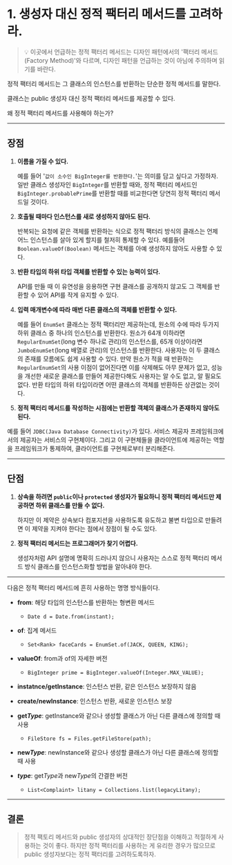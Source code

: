 # 1. 생성자 대신 정적 팩터리 메서드를 고려하라.

> 💡 이곳에서 언급하는 정적 팩터리 메서드는 디자인 패턴에서의 '팩터리 메서드(Factory Method)'와 다르며, 디자인 패턴을 언급하는 것이 아님에 주의하며 읽기를 바란다.

정적 팩터리 메서드는 그 클래스의 인스턴스를 반환하는 단순한 정적 메서드를 말한다.

클래스는 public 생성자 대신 정적 팩터리 메서드를 제공할 수 있다.

왜 정적 팩터리 메서드를 사용해야 하는가?

---

## 장점

1. __이름을 가질 수 있다.__

    예를 들어 '```값이 소수인 BigInteger를 반환한다.```'는 의미를 담고 싶다고 가정하자.
    일반 클래스 생성자인 ```BigInteger```를 반환할 때와, 정적 팩터리 메서드인 ```BigInteger.probablePrime```를 반환할 때를 비교한다면 당연히 정적 팩터리 메서드일 것이다.


2. __호출될 때마다 인스턴스를 새로 생성하지 않아도 된다.__

    반복되는 요청에 같은 객체를 반환하는 식으로 정적 팩터리 방식의 클래스는 언제 어느 인스턴스를 살아 있게 할지를 철저히 통제할 수 있다.
    예를들어 ```Boolean.valueOf(Boolean)``` 메서드는 객체를 아예 생성하지 않아도 사용할 수 있다.


3. __반환 타입의 하위 타입 객체를 반환할 수 있는 능력이 있다.__

    API를 만들 때 이 유연성을 응용하면 구현 클래스를 공개하지 않고도 그 객체를 반환할 수 있어 API를 작게 유지할 수 있다.


4. __입력 매개변수에 따라 매번 다른 클래스의 객체를 반환할 수 있다.__

    예를 들어 ```EnumSet``` 클래스는 정적 팩터리만 제공하는데, 원소의 수에 따라 두가지 하위 클래스 중 하나의 인스턴스를 반환한다. 원소가 64개 이하라면 ```RegularEnumSet```(long 변수 하나로 관리)의 인스턴스를, 65개 이상이라면 ```JumboEnumSet```(long 배열로 관리)의 인스턴스를 반환한다.
    사용자는 이 두 클래스의 존재를 모름에도 쉽게 사용할 수 있다. 만약 원소가 적을 때 반환하는 ```RegularEnumSet```의 사용 이점이 없어진다면 이를 삭제해도 아무 문제가 없고, 성능을 개선한 새로운 클래스를 만들어 제공한다해도 사용자는 알 수도 없고, 알 필요도 없다.
    반환 타입의 하위 타입이라면 어떤 클래스의 객체를 반환하든 상관없는 것이다.


5. __정적 팩터리 메서드를 작성하는 시점에는 반환할 객체의 클래스가 존재하지 않아도 된다.__

  예를 들어 ```JDBC(Java Database Connectivity)```가 있다. 서비스 제공자 프레임워크에서의 제공자는 서비스의 구현체이다. 그리고 이 구현체들을 클라이언트에 제공하는 역할을 프레임워크가 통제하여, 클라이언트를 구현체로부터 분리해준다.

---

## 단점

1. __상속을 하려면 ```public```이나 ```protected``` 생성자가 필요하니 정적 팩터리 메서드만 제공하면 하위 클래스를 만들 수 없다.__

    하지만 이 제약은 상속보다 컴포지션을 사용하도록 유도하고 불변 타입으로 만들려면 이 제약을 지켜야 한다는 점에서 장점이 될 수도 있다.


2. __정적 팩터리 메서드는 프로그래머가 찾기 어렵다.__

    생성자처럼 API 설명에 명확히 드러나지 않으니 사용자는 스스로 정적 팩터리 메서드 방식 클래스를 인스턴스화할 방법을 알아내야 한다.

---

다음은 정적 팩터리 메서드에 흔히 사용하는 명명 방식들이다.

- __from__: 해당 타입의 인스턴스를 반환하는 형변환 메서드
    - ```Date d = Date.from(instant);```

- __of__: 집계 메서드
    - ```Set<Rank> faceCards = EnumSet.of(JACK, QUEEN, KING);```

- __valueOf__: from과 of의 자세한 버전
    - ```BigInteger prime = BigInteger.valueOf(Integer.MAX_VALUE);```

- __instatnce/getInstance__: 인스턴스 반환, 같은 인스턴스 보장하지 않음

- __create/newInstance__: 인스턴스 반환, 새로운 인스턴스 보장

- __get*Type*__: getInstance와 같으나 생성할 클래스가 아닌 다른 클래스에 정의할 때 사용
    - ```FileStore fs = Files.getFileStore(path);```

- __new*Type*__: newInstance와 같으나 생성할 클래스가 아닌 다른 클래스에 정의할 때 사용

- __*type*__: get*Type*과 new*Type*의 간결한 버전
    - ```List<Complaint> litany = Collections.list(legacyLitany);```

---

## 결론

> 정적 팩토리 메서드와 public 생성자의 상대적인 장단점을 이해하고 적절하게 사용하는 것이 좋다.
> 하지만 정적 팩터리를 사용하는 게 유리한 경우가 많으므로 public 생성자보다는 정적 팩터리를 고려하도록하자.